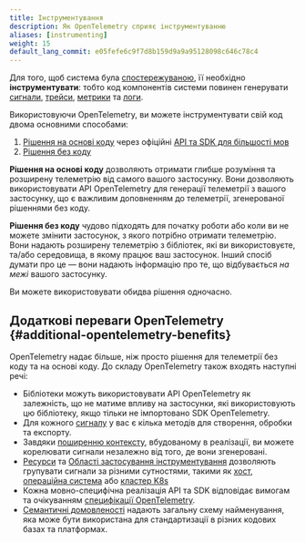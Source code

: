 ```yaml
---
title: Інструментування
description: Як OpenTelemetry сприяє інструментуванню
aliases: [instrumenting]
weight: 15
default_lang_commit: e05fefe6c9f7d8b159d9a9a95128098c646c78c4
---
```


Для того, щоб система була [спостережуваною][observable], її необхідно **інструментувати**: тобто код компонентів системи повинен генерувати [сигнали][signals], [трейси][traces], [метрики][metrics] та [логи][logs].

Використовуючи OpenTelemetry, ви можете інструментувати свій код двома основними способами:

1. [Рішення на основі коду](code-based/) через офіційні [API та SDK для більшості мов](/docs/languages/)
2. [Рішення без коду](zero-code/)

**Рішення на основі коду** дозволяють отримати глибше розуміння та розширену телеметрію від самого вашого застосунку. Вони дозволяють використовувати API OpenTelemetry для генерації телеметрії з вашого застосунку, що є важливим доповненням до телеметрії, згенерованої рішеннями без коду.

**Рішення без коду** чудово підходять для початку роботи або коли ви не можете змінити застосунок, з якого потрібно отримати телеметрію. Вони надають розширену телеметрію з бібліотек, які ви використовуєте, та/або середовища, в якому працює ваш застосунок. Інший спосіб думати про це — вони надають інформацію про те, що відбувається _на межі_ вашого застосунку.

Ви можете використовувати обидва рішення одночасно.

## Додаткові переваги OpenTelemetry {#additional-opentelemetry-benefits}

OpenTelemetry надає більше, ніж просто рішення для телеметрії без коду та на основі коду. До складу OpenTelemetry також входять наступні речі:

- Бібліотеки можуть використовувати API OpenTelemetry як залежність, що не матиме впливу на застосунки, які використовують цю бібліотеку, якщо тільки не імпортовано SDK OpenTelemetry.
- Для кожного [сигналу][signals] у вас є кілька методів для створення, обробки та експорту.
- Завдяки [поширенню контексту](../context-propagation), вбудованому в реалізації, ви можете корелювати сигнали незалежно від того, де вони згенеровані.
- [Ресурси](../resources/) та [Області застосування інструментування](../instrumentation-scope/) дозволяють групувати сигнали за різними сутностями, такими як [хост](/docs/specs/semconv/resource/host/), [операційна система](/docs/specs/semconv/resource/os/) або [кластер K8s](/docs/specs/semconv/resource/k8s/#cluster)
- Кожна мовно-специфічна реалізація API та SDK відповідає вимогам та очікуванням [специфікації OpenTelemetry](/docs/specs/otel/).
- [Семантичні домовленості](../semantic-conventions/) надають загальну схему найменування, яка може бути використана для стандартизації в різних кодових базах та платформах.

[logs]: ../signals/logs/
[metrics]: ../signals/metrics/
[observable]: ../observability-primer/#what-is-observability
[signals]: ../signals/
[traces]: ../signals/traces/
